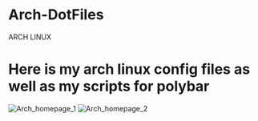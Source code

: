 # Arch-DotFiles
ARCH LINUX 

# Here is my arch linux config files as well as my scripts for polybar

![Arch_homepage_1](https://user-images.githubusercontent.com/43459254/57578077-15f6c400-7475-11e9-9c44-b2c096d1d645.png)
![Arch_homepage_2](https://user-images.githubusercontent.com/43459254/57578078-15f6c400-7475-11e9-919a-f76c9cb4e6a1.png)
